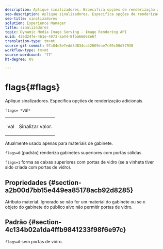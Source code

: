 ```yaml
---
description: Aplique sinalizadores. Especifica opções de renderização adicionais.
seo-description: Aplique sinalizadores. Especifica opções de renderização adicionais.
seo-title: sinalizadores
solution: Experience Manager
title: sinalizadores
topic: Dynamic Media Image Serving - Image Rendering API
uuid: 43ed24fe-461e-4973-aa44-8fba66668e6f
translation-type: tm+mt
source-git-commit: 97a84e8e7edd3d834ca42069eae7c09c00d57938
workflow-type: tm+mt
source-wordcount: '77'
ht-degree: 0%

---
```



# flags{#flags}

Aplique sinalizadores. Especifica opções de renderização adicionais.

`flags= *`val`*`

<table id="simpletable_00B21BD9E47E4D2FB0042CB507431916"> 
 <tr class="strow"> 
  <td class="stentry"> <p><span class="varname"> val</span> </p> </td> 
  <td class="stentry"> <p>Sinalizar valor. </p></td> 
 </tr> 
</table>

Atualmente usado apenas para materiais de gabinete.

`flags=0` (padrão) renderiza gabinetes superiores com portas sólidas.

`flags=1` forma as caixas superiores com portas de vidro (se a vinheta tiver sido criada com portas de vidro).

## Propriedades {#section-a2b00d7bb15e449ea85178acb92d8285}

Atributo material. Ignorado se não for um material do gabinete ou se o objeto do gabinete do público alvo não permitir portas de vidro.

## Padrão {#section-4c134b02a1da4ffb9841233f98f6e97c}

`flags=0` sem portas de vidro.
